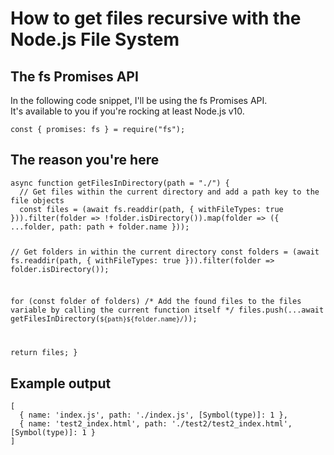 <h1>How to get files recursive with the Node.js File System</h1>

<h2>The fs Promises API</h2>
<p>
  In the following code snippet, I'll be using the fs Promises API.<br>
  It's available to you if you're rocking at least Node.js v10.
</p>
<code>const { promises: fs } = require("fs");</code>

<h2>The reason you're here</h2>
<code>async function getFilesInDirectory(path = "./") {
  // Get files within the current directory and add a path key to the file objects
  const files = (await fs.readdir(path, { withFileTypes: true })).filter(folder => !folder.isDirectory()).map(folder => ({ ...folder, path: path + folder.name }));
	
  // Get folders in within the current directory
  const folders = (await fs.readdir(path, { withFileTypes: true })).filter(folder => folder.isDirectory());

  for (const folder of folders)
    /*
      Add the found files to the files variable by calling the
      current function itself
    */
    files.push(...await getFilesInDirectory(`${path}${folder.name}/`));

  return files;
}</code>

<h2>Example output</h2>
<code>[
  { name: 'index.js', path: './index.js', [Symbol(type)]: 1 },
  { name: 'test2_index.html', path: './test2/test2_index.html', [Symbol(type)]: 1 }
]</code>
